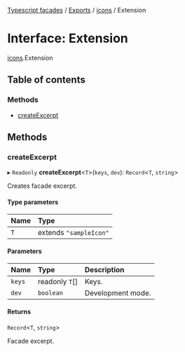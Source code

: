 [Typescript facades](../index.md) / [Exports](../modules.md) / [icons](../modules/icons.md) / Extension

# Interface: Extension

[icons](../modules/icons.md).Extension

## Table of contents

### Methods

- [createExcerpt](icons.Extension.md#createexcerpt)

## Methods

### createExcerpt

▸ `Readonly` **createExcerpt**<`T`\>(`keys`, `dev`): `Record`<`T`, `string`\>

Creates facade excerpt.

#### Type parameters

| Name | Type |
| :------ | :------ |
| `T` | extends ``"sampleIcon"`` |

#### Parameters

| Name | Type | Description |
| :------ | :------ | :------ |
| `keys` | readonly `T`[] | Keys. |
| `dev` | `boolean` | Development mode. |

#### Returns

`Record`<`T`, `string`\>

Facade excerpt.
